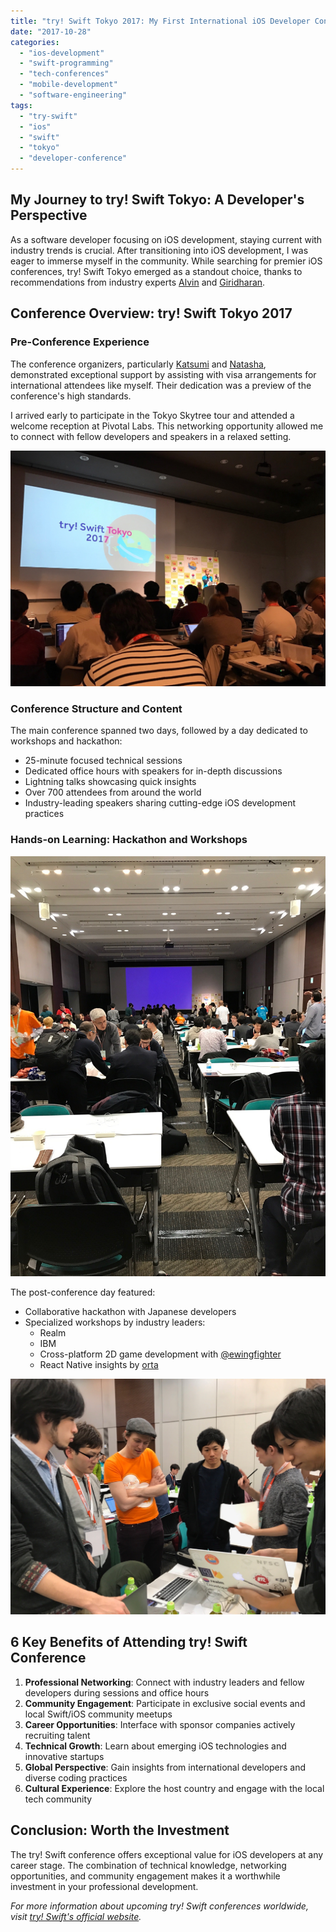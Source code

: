 ```yaml
---
title: "try! Swift Tokyo 2017: My First International iOS Developer Conference Experience"
date: "2017-10-28"
categories: 
  - "ios-development"
  - "swift-programming"
  - "tech-conferences"
  - "mobile-development"
  - "software-engineering"
tags:
  - "try-swift"
  - "ios"
  - "swift"
  - "tokyo"
  - "developer-conference"
---
```


## My Journey to try! Swift Tokyo: A Developer's Perspective

As a software developer focusing on iOS development, staying current with industry trends is crucial. After transitioning into iOS development, I was eager to immerse myself in the community. While searching for premier iOS conferences, try! Swift Tokyo emerged as a standout choice, thanks to recommendations from industry experts [Alvin](https://twitter.com/speaktoalvin) and [Giridharan](https://twitter.com/giridharvc7).

## Conference Overview: try! Swift Tokyo 2017

### Pre-Conference Experience
The conference organizers, particularly [Katsumi](https://twitter.com/k_katsumi?lang=en) and [Natasha](https://twitter.com/natashatherobot), demonstrated exceptional support by assisting with visa arrangements for international attendees like myself. Their dedication was a preview of the conference's high standards.

I arrived early to participate in the Tokyo Skytree tour and attended a welcome reception at Pivotal Labs. This networking opportunity allowed me to connect with fellow developers and speakers in a relaxed setting.

[![Tokyo Skytree Tour](/assets/images/1509195774_thumb.jpeg)](https://rshankar.com/wp-content/uploads/2017/10/1509195774_full.jpeg)

### Conference Structure and Content
The main conference spanned two days, followed by a day dedicated to workshops and hackathon:
- 25-minute focused technical sessions
- Dedicated office hours with speakers for in-depth discussions
- Lightning talks showcasing quick insights
- Over 700 attendees from around the world
- Industry-leading speakers sharing cutting-edge iOS development practices

### Hands-on Learning: Hackathon and Workshops

[![Hackathon Session](/assets/images/1509195518_thumb.jpeg)](https://rshankar.com/wp-content/uploads/2017/10/1509195518_full.jpeg)

The post-conference day featured:
- Collaborative hackathon with Japanese developers
- Specialized workshops by industry leaders:
  - Realm
  - IBM
  - Cross-platform 2D game development with [@ewingfighter](https://twitter.com/ewingfighter)
  - React Native insights by [orta](https://twitter.com/orta?lang=en)

[![Workshop Session](/assets/images/1509194924_thumb.jpeg)](https://rshankar.com/wp-content/uploads/2017/10/1509194924_full.jpeg)

## 6 Key Benefits of Attending try! Swift Conference

1. **Professional Networking**: Connect with industry leaders and fellow developers during sessions and office hours
2. **Community Engagement**: Participate in exclusive social events and local Swift/iOS community meetups
3. **Career Opportunities**: Interface with sponsor companies actively recruiting talent
4. **Technical Growth**: Learn about emerging iOS technologies and innovative startups
5. **Global Perspective**: Gain insights from international developers and diverse coding practices
6. **Cultural Experience**: Explore the host country and engage with the local tech community

## Conclusion: Worth the Investment

The try! Swift conference offers exceptional value for iOS developers at any career stage. The combination of technical knowledge, networking opportunities, and community engagement makes it a worthwhile investment in your professional development.

*For more information about upcoming try! Swift conferences worldwide, visit [try! Swift's official website](https://www.tryswift.co).*
